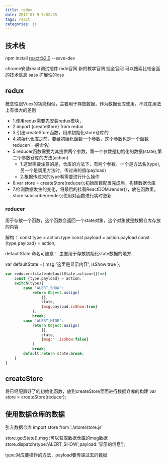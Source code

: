 ```yaml
---
title: redux
date: 2017-07-9 7:52:35
tags: react
categories: js
---
```



<div><!-- more--></div>


## 技术栈

npm install react@2.0 --save-dev

chrome安装react调试插件
mdn官网	新的教学官网
掘金官网	可以搜索比较全面的技术信息
sass 扩展性的css

## redux

概念性跟Vuex的功能相似，主要用于存放数据，作为数据仓库使用，不过在用法上有很大的差别

- 1.使用redux需要先安装redux模块，
- 2.import {createStore} from redux
- 3.引出createStore函数，用来初始化store仓库的
- 4.初始化仓库之前，要给初始化函数一个参数，这个参数也是一个函数reducer(一般命名)
- 5.reducer函数需要为其提供两个参数，第一个参数是初始化的数据(state),第二个参数仓库的方法(action)
	- 1.这里需要注意的是，仓库的方法下，有两个参数，一个是方法名(type),另一个是调用方法时，传过来的值(payload)
	- 2.根据传过来的type看需要进行什么操作
- 6.var store = createStore(reducer);初始函数配置完成后，构建数据仓库
- 7.检测数据发生的变化，将最后的挂载ReactDOM.render(），放在函数里，store.subscribe(render);使用对函数进行实时更新



### reducer

用于存放一个函数，这个函数会返回一个state对象，这个对象就是数据仓库存放的内容

解构：
const type = action.type
const payload = action.payload
const {type,payload} = action;


defaultState
命名可随意：
主要用于存放初始化state数据的地方

var defaultState ={
    msg:'这里是显示内容',
    isShow:true
};

```javascript
var reducer=(state=defaultState,action={})=>{
    const {type,payload} = action;
    switch(type){
        case 'ALERT_SHOW':
            return Object.assign(
                {},
                state,
                {msg:payload,isShow:true}
            );
            break;
        case 'ALERT_HIDE':
            return Object.assign(
                {},
                state,
                {msg:'',isShow:false}
            )
            break;
        default:return state;break;
    }
} 
```

## createStore

将已经配置好了的初始化函数，放到createStore里面进行数据仓库的构建
var store = createStore(reducer);



## 使用数据仓库的数据

引入数据仓库
import store from './store/store.js'

store.getState().msg	:可以获取数据仓库的msg数据
store.dispatch(type:'ALERT_SHOW',payload:'显示的信息');

type:对应要操作的方法，payload要传递过去的数据


